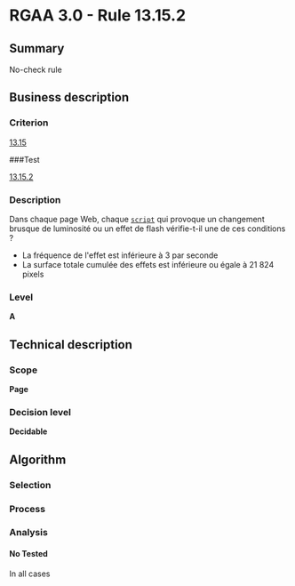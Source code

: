 # RGAA 3.0 -  Rule 13.15.2

## Summary

No-check rule

## Business description

### Criterion

[13.15](http://references.modernisation.gouv.fr/referentiel-technique-0#crit-13-15)

###Test

[13.15.2](http://disic.github.io/rgaa_referentiel_en/RGAA3.0_Criteria_English_version_v1.html#test-13-15-2)

### Description

Dans chaque page Web, chaque <a href="http://references.modernisation.gouv.fr/referentiel-technique-0#mScript">`script`</a> qui provoque un changement brusque de luminosit&eacute; ou un effet de flash v&eacute;rifie-t-il une de ces conditions ? 
 
 *  La fr&eacute;quence de l'effet est inf&eacute;rieure &agrave; 3 par seconde 
 *  La surface totale cumul&eacute;e des effets est inf&eacute;rieure ou &eacute;gale &agrave; 21 824 pixels 


### Level

**A**

## Technical description

### Scope

**Page**

### Decision level

**Decidable**

## Algorithm

### Selection

### Process

### Analysis

#### No Tested 

In all cases




